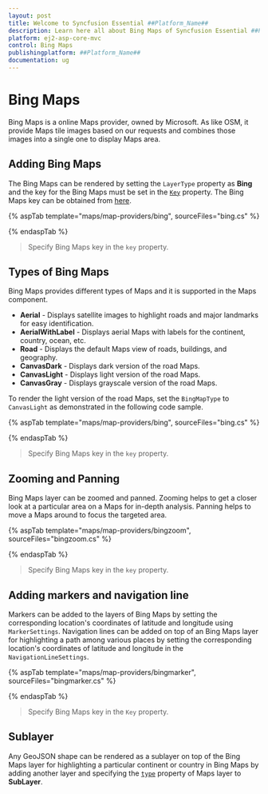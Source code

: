 ```yaml
---
layout: post
title: Welcome to Syncfusion Essential ##Platform_Name##
description: Learn here all about Bing Maps of Syncfusion Essential ##Platform_Name## widgets based on HTML5 and jQuery.
platform: ej2-asp-core-mvc
control: Bing Maps
publishingplatform: ##Platform_Name##
documentation: ug
---
```


# Bing Maps

Bing Maps is a online Maps provider, owned by Microsoft. As like OSM, it provide Maps tile images based on our requests and combines those images into a single one to display Maps area.

## Adding Bing Maps

The Bing Maps can be rendered by setting the `LayerType` property as **Bing** and the key for the Bing Maps must be set in the [`Key`](../api/maps/layerSettingsModel/#key) property. The Bing Maps key can be obtained from [here](https://www.microsoft.com/en-us/maps/create-a-bing-maps-key).

{% aspTab template="maps/map-providers/bing", sourceFiles="bing.cs" %}

{% endaspTab %}

>Specify Bing Maps key in the `key` property.

## Types of Bing Maps

Bing Maps provides different types of Maps and it is supported in the Maps component.

* **Aerial** - Displays satellite images to highlight roads and major landmarks for easy identification.
* **AerialWithLabel** - Displays aerial Maps with labels for the continent, country, ocean, etc.
* **Road** - Displays the default Maps view of roads, buildings, and geography.
* **CanvasDark** - Displays dark version of the road Maps.
* **CanvasLight** - Displays light version of the road Maps.
* **CanvasGray** - Displays grayscale version of the road Maps.

To render the light version of the road Maps, set the `BingMapType` to `CanvasLight` as demonstrated in the following code sample.

{% aspTab template="maps/map-providers/bing", sourceFiles="bing.cs" %}

{% endaspTab %}

>Specify Bing Maps key in the `key` property.

## Zooming and Panning

Bing Maps layer can be zoomed and panned. Zooming helps to get a closer look at a particular area on a Maps for in-depth analysis. Panning helps to move a Maps around to focus the targeted area.

{% aspTab template="maps/map-providers/bingzoom", sourceFiles="bingzoom.cs" %}

{% endaspTab %}

>Specify Bing Maps key in the `key` property.

## Adding markers and navigation line

Markers can be added to the layers of Bing Maps by setting the corresponding location's coordinates of latitude and longitude using `MarkerSettings`. Navigation lines can be added on top of an Bing Maps layer for highlighting a path among various places by setting the corresponding location's coordinates of latitude and longitude in the `NavigationLineSettings`.

{% aspTab template="maps/map-providers/bingmarker", sourceFiles="bingmarker.cs" %}

{% endaspTab %}

>Specify Bing Maps key in the `Key` property.

## Sublayer

Any GeoJSON shape can be rendered as a sublayer on top of the Bing Maps layer for highlighting a particular continent or country in Bing Maps by adding another layer and specifying the [`type`](../api/maps/layerSettingsModel/#type) property of Maps layer to **SubLayer**.